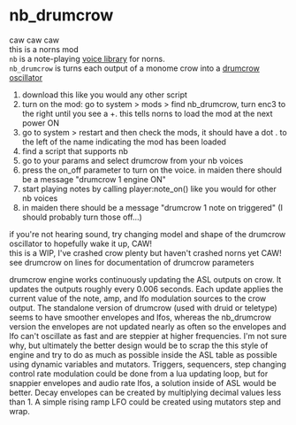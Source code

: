 # nb_drumcrow  
caw caw caw  
this is a norns mod  
`nb` is a note-playing [voice library](https://github.com/sixolet/nb) for norns.  
`nb_drumcrow` is turns each output of a monome crow into a [drumcrow oscillator](https://github.com/entzmingerc/drumcrow)  
  
1) download this like you would any other script  
2) turn on the mod: go to system > mods > find nb_drumcrow, turn enc3 to the right until you see a +. this tells norns to load the mod at the next power ON  
3) go to system > restart and then check the mods, it should have a dot . to the left of the name indicating the mod has been loaded  
4) find a script that supports nb  
5) go to your params and select drumcrow from your nb voices  
6) press the on_off parameter to turn on the voice. in maiden there should be a message "drumcrow 1 engine ON"  
7) start playing notes by calling player:note_on() like you would for other nb voices  
8) in maiden there should be a message "drumcrow 1 note on triggered" (I should probably turn those off...)  

if you're not hearing sound, try changing model and shape of the drumcrow oscillator to hopefully wake it up, CAW!  
this is a WIP, I've crashed crow plenty but haven't crashed norns yet CAW!  
see drumcrow on lines for documentation of drumcrow parameters  

drumcrow engine works continuously updating the ASL outputs on crow. It updates the outputs roughly every 0.006 seconds. Each update applies the current value of the note, amp, and lfo modulation sources to the crow output. The standalone version of drumcrow (used with druid or teletype) seems to have smoother envelopes and lfos, whereas the nb_drumcrow version the envelopes are not updated nearly as often so the envelopes and lfo can't oscillate as fast and are steppier at higher frequencies. I'm not sure why, but ultimately the better design would be to scrap the this style of engine and try to do as much as possible inside the ASL table as possible using dynamic variables and mutators. Triggers, sequencers, step changing control rate modulation could be done from a lua updating loop, but for snappier envelopes and audio rate lfos, a solution inside of ASL would be better. Decay envelopes can be created by multiplying decimal values less than 1. A simple rising ramp LFO could be created using mutators step and wrap. 
